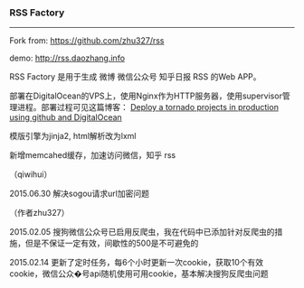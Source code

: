 ### RSS Factory

***

Fork from: <https://github.com/zhu327/rss>

demo: <http://rss.daozhang.info>

RSS Factory 是用于生成 微博 微信公众号 知乎日报 RSS 的Web APP。  

部署在DigitalOcean的VPS上，使用Nginx作为HTTP服务器，使用supervisor管理进程。部署过程可见这篇博客：
[Deploy a tornado projects in production using github and DigitalOcean](http://daozhang.info/deploy-tornado-with-github-digitalocean/)

模版引擎为jinja2, html解析改为lxml

新增memcahed缓存，加速访问微信，知乎 rss  

（qiwihui）

2015.06.30 解决sogou请求url加密问题

（作者zhu327）

2015.02.05 搜狗微信公众号已启用反爬虫，我在代码中已添加针对反爬虫的措施，但是不保证一定有效，间歇性的500是不可避免的

2015.02.14 更新了定时任务，每6个小时更新一次cookie，获取10个有效cookie，微信公众�号api随机使用可用cookie，基本解决搜狗反爬虫问题
